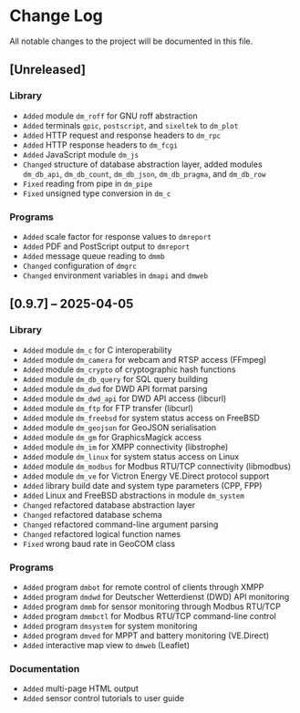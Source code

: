 # Change Log

All notable changes to the project will be documented in this file.

## [Unreleased]

### Library

* `Added` module `dm_roff` for GNU roff abstraction
* `Added` terminals `gpic`, `postscript`, and `sixeltek` to `dm_plot`
* `Added` HTTP request and response headers to `dm_rpc`
* `Added` HTTP response headers to `dm_fcgi`
* `Added` JavaScript module `dm_js`
* `Changed` structure of database abstraction layer, added modules `dm_db_api`,
  `dm_db_count`, `dm_db_json`, `dm_db_pragma`, and `dm_db_row`
* `Fixed` reading from pipe in `dm_pipe`
* `Fixed` unsigned type conversion in `dm_c`

### Programs

* `Added` scale factor for response values to `dmreport`
* `Added` PDF and PostScript output to `dmreport`
* `Added` message queue reading to `dmmb`
* `Changed` configuration of `dmgrc`
* `Changed` environment variables in `dmapi` and `dmweb`

## [0.9.7] – 2025-04-05

### Library

* `Added` module `dm_c` for C interoperability
* `Added` module `dm_camera` for webcam and RTSP access (FFmpeg)
* `Added` module `dm_crypto` of cryptographic hash functions
* `Added` module `dm_db_query` for SQL query building
* `Added` module `dm_dwd` for DWD API format parsing
* `Added` module `dm_dwd_api` for DWD API access (libcurl)
* `Added` module `dm_ftp` for FTP transfer (libcurl)
* `Added` module `dm_freebsd` for system status access on FreeBSD
* `Added` module `dm_geojson` for GeoJSON serialisation
* `Added` module `dm_gm` for GraphicsMagick access
* `Added` module `dm_im` for XMPP connectivity (libstrophe)
* `Added` module `dm_linux` for system status access on Linux
* `Added` module `dm_modbus` for Modbus RTU/TCP connectivity (libmodbus)
* `Added` module `dm_ve` for Victron Energy VE.Direct protocol support
* `Added` library build date and system type parameters (CPP, FPP)
* `Added` Linux and FreeBSD abstractions in module `dm_system`
* `Changed` refactored database abstraction layer
* `Changed` refactored database schema
* `Changed` refactored command-line argument parsing
* `Changed` refactored logical function names
* `Fixed` wrong baud rate in GeoCOM class

### Programs

* `Added` program `dmbot` for remote control of clients through XMPP
* `Added` program `dmdwd` for Deutscher Wetterdienst (DWD) API monitoring
* `Added` program `dmmb` for sensor monitoring through Modbus RTU/TCP
* `Added` program `dmmbctl` for Modbus RTU/TCP command-line control
* `Added` program `dmsystem` for system monitoring
* `Added` program `dmved` for MPPT and battery monitoring (VE.Direct)
* `Added` interactive map view to `dmweb` (Leaflet)

### Documentation

* `Added` multi-page HTML output
* `Added` sensor control tutorials to user guide
